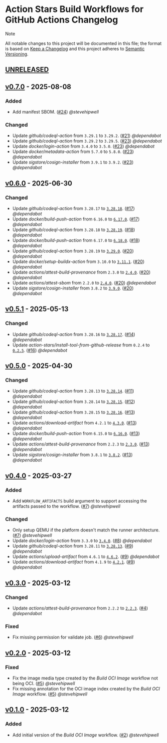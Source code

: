# Action Stars Build Workflows for GitHub Actions Changelog

<!-- markdownlint-disable-next-line MD052 -->
> [!NOTE]
> All notable changes to this project will be documented in this file; the format is based on [Keep a Changelog](https://keepachangelog.com/en/1.0.0/) and this project adheres to [Semantic Versioning](https://semver.org/spec/v2.0.0.html).

<!--
### Added - For new features.
### Changed - For changes in existing functionality.
### Deprecated - For soon-to-be removed features.
### Removed - For now removed features.
### Fixed - For any bug fixes.
### Security - In case of vulnerabilities.
-->

## [UNRELEASED]

## [v0.7.0] - 2025-08-08

### Added

- Add manifest SBOM. ([#24](https://github.com/action-stars/build-workflows/pull/24)) _@stevehipwell_

### Changed

- Update _github/codeql-action_ from `3.29.1` to `3.29.2`. ([#21](https://github.com/action-stars/build-workflows/pull/21)) _@dependabot_
- Update _github/codeql-action_ from `3.29.2` to `3.29.5`. ([#23](https://github.com/action-stars/build-workflows/pull/23)) _@dependabot_
- Update _docker/login-action_ from `3.4.0` to `3.5.0`. ([#23](https://github.com/action-stars/build-workflows/pull/23)) _@dependabot_
- Update _docker/metadata-action_ from `5.7.0` to `5.8.0`. ([#23](https://github.com/action-stars/build-workflows/pull/23)) _@dependabot_
- Update _sigstore/cosign-installer_ from `3.9.1` to `3.9.2`. ([#23](https://github.com/action-stars/build-workflows/pull/23)) _@dependabot_

## [v0.6.0] - 2025-06-30

### Changed

- Update _github/codeql-action_ from `3.28.17` to [`3.28.18`](https://github.com/github/codeql-action/releases/tag/v3.28.18). ([#17](https://github.com/action-stars/build-workflows/pull/17)) _@dependabot_
- Update _docker/build-push-action_ from `6.16.0` to [`6.17.0`](https://github.com/docker/build-push-action/releases/tag/v6.17.0). ([#17](https://github.com/action-stars/build-workflows/pull/17)) _@dependabot_
- Update _github/codeql-action_ from `3.28.18` to [`3.28.19`](https://github.com/github/codeql-action/releases/tag/v3.28.19). ([#18](https://github.com/action-stars/build-workflows/pull/18)) _@dependabot_
- Update _docker/build-push-action_ from `6.17.0` to [`6.18.0`](https://github.com/docker/build-push-action/releases/tag/v6.17.0). ([#18](https://github.com/action-stars/build-workflows/pull/18)) _@dependabot_
- Update _github/codeql-action_ from `3.28.19` to [`3.29.0`](https://github.com/github/codeql-action/releases/tag/v3.29.0). ([#20](https://github.com/action-stars/build-workflows/pull/20)) _@dependabot_
- Update _docker/setup-buildx-action_ from `3.10.0` to [`3.11.1`](https://github.com/docker/setup-buildx-action/releases/tag/v3.11.1). ([#20](https://github.com/action-stars/build-workflows/pull/20)) _@dependabot_
- Update _actions/attest-build-provenance_ from `2.3.0` to [`2.4.0`](https://github.com/actions/attest-build-provenance/releases/tag/v2.4.0). ([#20](https://github.com/action-stars/build-workflows/pull/20)) _@dependabot_
- Update _actions/attest-sbom_ from `2.2.0` to [`2.4.0`](https://github.com/actions/attest-sbom/releases/tag/v2.4.0). ([#20](https://github.com/action-stars/build-workflows/pull/20)) _@dependabot_
- Update _sigstore/cosign-installer_ from `3.8.2` to [`3.9.0`](https://github.com/sigstore/cosign-installer/releases/tag/v3.9.0). ([#20](https://github.com/action-stars/build-workflows/pull/20)) _@dependabot_

## [v0.5.1] - 2025-05-13

### Changed

- Update _github/codeql-action_ from `3.28.16` to [`3.28.17`](https://github.com/github/codeql-action/releases/tag/v3.28.17). ([#14](https://github.com/action-stars/build-workflows/pull/14)) _@dependabot_
- Update _action-stars/install-tool-from-github-release_ from `0.2.4` to [`0.2.5`](https://github.com/action-stars/install-tool-from-github-release/releases/tag/v0.2.5). ([#16](https://github.com/action-stars/build-workflows/pull/16)) _@dependabot_

## [v0.5.0] - 2025-04-30

### Changed

- Update _github/codeql-action_ from `3.28.13` to [`3.28.14`](https://github.com/github/codeql-action/releases/tag/v3.28.14). ([#11](https://github.com/action-stars/build-workflows/pull/11)) _@dependabot_
- Update _github/codeql-action_ from `3.28.14` to [`3.28.15`](https://github.com/github/codeql-action/releases/tag/v3.28.15). ([#12](https://github.com/action-stars/build-workflows/pull/12)) _@dependabot_
- Update _github/codeql-action_ from `3.28.15` to [`3.28.16`](https://github.com/github/codeql-action/releases/tag/v3.28.16). ([#13](https://github.com/action-stars/build-workflows/pull/13)) _@dependabot_
- Update _actions/download-artifact_ from `4.2.1` to [`4.3.0`](https://github.com/actions/download-artifact/releases/tag/v4.3.0). ([#13](https://github.com/action-stars/build-workflows/pull/13)) _@dependabot_
- Update _docker/build-push-action_ from `6.15.0` to [`6.16.0`](https://github.com/docker/build-push-action/releases/tag/v6.16.0). ([#13](https://github.com/action-stars/build-workflows/pull/13)) _@dependabot_
- Update _actions/attest-build-provenance_ from `2.2.3` to [`2.3.0`](https://github.com/actions/attest-build-provenance/releases/tag/v2.3.0). ([#13](https://github.com/action-stars/build-workflows/pull/13)) _@dependabot_
- Update _sigstore/cosign-installer_ from `3.8.1` to [`3.8.2`](https://github.com/sigstore/cosign-installer/releases/tag/v3.8.2). ([#13](https://github.com/action-stars/build-workflows/pull/13)) _@dependabot_

## [v0.4.0] - 2025-03-27

### Added

- Add `WORKFLOW_ARTIFACTS` build argument to support accessing the artifacts passed to the workflow. ([#7](https://github.com/action-stars/helm-workflows/pull/7)) _@stevehipwell_

### Changed

- Only setup QEMU if the platform doesn't match the runner architecture. ([#7](https://github.com/action-stars/helm-workflows/pull/7)) _@stevehipwell_
- Update _docker/login-action_ from `3.3.0` to [`3.4.0`](https://github.com/docker/login-action/releases/tag/v3.4.0). ([#8](https://github.com/action-stars/build-workflows/pull/8)) _@dependabot_
- Update _github/codeql-action_ from `3.28.11` to [`3.28.13`](https://github.com/github/codeql-action/releases/tag/v3.28.13). ([#9](https://github.com/action-stars/build-workflows/pull/9)) _@dependabot_
- Update _actions/upload-artifact_ from `4.6.1` to [`4.6.2`](https://github.com/actions/upload-artifact/releases/tag/v4.6.2). ([#9](https://github.com/action-stars/build-workflows/pull/9)) _@dependabot_
- Update _actions/download-artifact_ from `4.1.9` to [`4.2.1`](https://github.com/actions/download-artifact/releases/tag/v4.2.1). ([#9](https://github.com/action-stars/build-workflows/pull/9)) _@dependabot_

## [v0.3.0] - 2025-03-12

### Changed

- Update _actions/attest-build-provenance_ from `2.2.2` to [`2.2.3`](https://github.com/actions/attest-build-provenance/releases/tag/v2.2.2). ([#4](https://github.com/action-stars/build-workflows/pull/4)) _@dependabot_

### Fixed

- Fix missing permission for validate job. ([#6](https://github.com/action-stars/helm-workflows/pull/6)) _@stevehipwell_

## [v0.2.0] - 2025-03-12

### Fixed

- Fix the image media type created by the _Build OCI Image_ workflow not being OCI. ([#5](https://github.com/action-stars/helm-workflows/pull/5)) _@stevehipwell_
- Fix missing annotation for the OCI image index created by the _Build OCI Image_ workflow. ([#5](https://github.com/action-stars/helm-workflows/pull/5)) _@stevehipwell_

## [v0.1.0] - 2025-03-12

### Added

- Add initial version of the _Build OCI Image_ workflow. ([#2](https://github.com/action-stars/helm-workflows/pull/2)) _@stevehipwell_

<!--
RELEASES
-->
[UNRELEASED]: https://github.com/action-stars/build-workflows/compare/v0.7.0...HEAD
[v0.7.0]: https://github.com/action-stars/build-workflows/releases/tag/v0.7.0
[v0.6.0]: https://github.com/action-stars/build-workflows/releases/tag/v0.6.0
[v0.5.1]: https://github.com/action-stars/build-workflows/releases/tag/v0.5.1
[v0.5.0]: https://github.com/action-stars/build-workflows/releases/tag/v0.5.0
[v0.4.0]: https://github.com/action-stars/build-workflows/releases/tag/v0.4.0
[v0.3.0]: https://github.com/action-stars/build-workflows/releases/tag/v0.3.0
[v0.2.0]: https://github.com/action-stars/build-workflows/releases/tag/v0.2.0
[v0.1.0]: https://github.com/action-stars/build-workflows/releases/tag/v0.1.0
